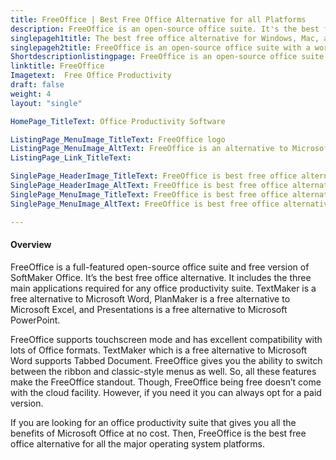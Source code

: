 ```yaml
---
title: FreeOffice | Best Free Office Alternative for all Platforms
description: FreeOffice is an open-source office suite. It's the best free office alternative for Windows, Mac, and Linux. Includes all major office productivity apps.
singlepageh1title: The best free office alternative for Windows, Mac, and Linux
singlepageh2title: FreeOffice is an open-source office suite with a word processor, a spreadsheet, and a presentation application. It's one of the best free office alternatives.
Shortdescriptionlistingpage: FreeOffice is an open-source office suite with a word processor, a spreadsheet, and a presentation application. It's one of the best free office alternatives.
linktitle: FreeOffice 
Imagetext:  Free Office Productivity 
draft: false
weight: 4
layout: "single"

HomePage_TitleText: Office Productivity Software

ListingPage_MenuImage_TitleText: FreeOffice logo
ListingPage_MenuImage_AltText: FreeOffice is an alternative to Microsoft Office
ListingPage_Link_TitleText: 

SinglePage_HeaderImage_TitleText: FreeOffice is best free office alternative with word processing, spreadsheet and presentation software.
SinglePage_HeaderImage_AltText: FreeOffice is best free office alternative with word processing, spreadsheet and presentation software
SinglePage_MenuImage_TitleText: FreeOffice is best free office alternative 
SinglePage_MenuImage_AltText: FreeOffice is best free office alternative

---
```


#### Overview

<span style="font-weight: 400;">FreeOffice is a full-featured open-source office suite and free version of SoftMaker Office</span>. It’s the best free office alternative. It includes the three main applications required for any office productivity suite. TextMaker is a free alternative to Microsoft Word, PlanMaker is a free alternative to Microsoft Excel, and Presentations is a free alternative to Microsoft PowerPoint.

FreeOffice supports touchscreen mode and has excellent compatibility with lots of Office formats. TextMaker which is a free alternative to Microsoft Word supports Tabbed Document. FreeOffice gives you the ability to switch between the ribbon and classic-style menus as well. So, all these features make the FreeOffice standout. Though, FreeOffice being free doesn’t come with the cloud facility. However, if you need it you can always opt for a paid version.

If you are looking for an office productivity suite that gives you all the benefits of Microsoft Office at no cost. Then, FreeOffice is the best free office alternative for all the major operating system platforms.
